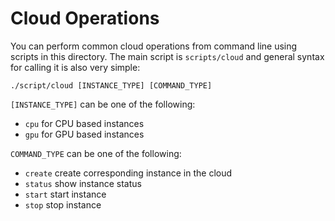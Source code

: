 # Cloud Operations

You can perform common cloud operations from command line using scripts in this directory.
The main script is `scripts/cloud` and general syntax for calling it is also very simple:

```shell
./script/cloud [INSTANCE_TYPE] [COMMAND_TYPE]
```

`[INSTANCE_TYPE]` can be one of the following:

* `cpu` for CPU based instances
* `gpu` for GPU based instances

`COMMAND_TYPE` can be one of the following:

* `create` create corresponding instance in the cloud
* `status` show instance status
* `start` start instance
* `stop` stop instance
